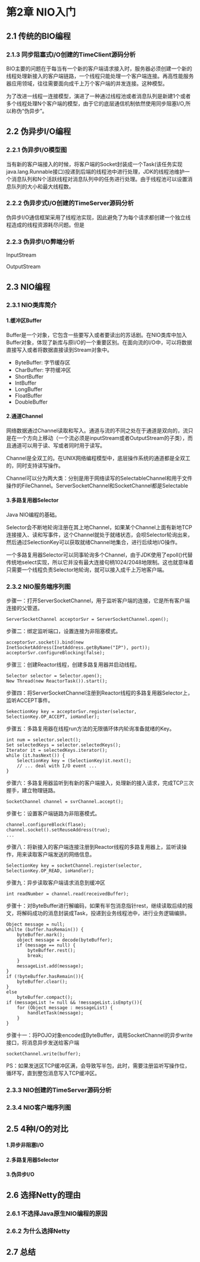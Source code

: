 # 第2章 NIO入门 #

## 2.1 传统的BIO编程 ##

### 2.1.3 同步阻塞式I/O创建的TimeClient源码分析 ###

BIO主要的问题在于每当有一个新的客户端请求接入时，服务器必须创建一个新的线程处理新接入的客户端链路，一个线程只能处理一个客户端连接。再高性能服务器应用领域，往往需要面向成千上万个客户端的并发连接。这种模型。

为了改进一线程一连接模型，演进了一种通过线程池或者消息队列是新建1个或者多个线程处理N个客户端的模型，由于它的底层通信机制依然使用同步阻塞I/O,所以称伪“伪异步”。

## 2.2 伪异步I/O编程 ##

### 2.2.1 伪异步I/O模型图 ###

当有新的客户端接入的时候，将客户端的Socket封装成一个Task(该任务实现java.lang.Runnable接口)投递到后端的线程池中进行处理，JDK的线程池维护一个消息队列和N个活跃线程对消息队列中的任务进行处理。由于线程池可以设置消息队列的大小和最大线程数。

### 2.2.2 伪异步式I/O创建的TimeServer源码分析 ###

伪异步I/O通信框架采用了线程池实现，因此避免了为每个请求都创建一个独立线程造成的线程资源耗尽问题。但是


### 2.2.3 伪异步I/O弊端分析 ###

InputStream

OutputStream

## 2.3 NIO编程 ##

### 2.3.1 NIO类库简介 ###

#### 1.缓冲区Buffer ####
Buffer是一个对象，它包含一些要写入或者要读出的苏话剧。在NIO类库中加入Buffer对象，体现了新库与原I/O的一个重要区别。在面向流的I/O中，可以将数据直接写入或者将数据直接读到Stream对象中。

* ByteBuffer: 字节缓存区
* CharBuffer: 字符缓冲区
* ShortBuffer
* IntBuffer
* LongBuffer
* FloatBuffer
* DoubleBuffer

#### 2.通道Channel ####
网络数据通过Channel读取和写入。通道与流的不同之处在于通道是双向的，流只是在一个方向上移动（一个流必须是inputStream或者OutputStream的子类），而且通道可以用于读、写或者同时用于读写。

Channel是全双工的。在UNIX网络编程模型中，底层操作系统的通道都是全双工的，同时支持读写操作。

Channel可以分为两大类：分别是用于网络读写的SelectableChannel和用于文件操作的FileChannel。ServerSocketChannel和SocketChannel都是Selectable

#### 3.多路复用器Selector ####
Java NIO编程的基础。

Selector会不断地轮询注册在其上地Channel，如果某个Channel上面有新地TCP连接接入、读和写事件，这个Channel就处于就绪状态，会呗Selector轮询出来，然后通过SelectionKey可以获取就绪Channel地集合，进行后续地I/O操作。

一个多路复用器Selector可以同事轮询多个Channel，由于JDK使用了epoll()代替传统地select实现，所以它并没有最大连接句柄1024/2048地限制。这也就意味着只需要一个线程负责Selector地轮询，就可以接入成千上万地客户端。

### 2.3.2 NIO服务端序列图 ###

步骤一：打开ServerSocketChannel，用于监听客户端的连接，它是所有客户端连接的父管道。

	ServerSocketChannel acceptorSvr = ServerSocketChannel.open();

步骤二：绑定监听端口，设置连接为非阻塞模式。
	
	acceptorSvr.socket().bind(new InetSocketAddress(InetAddress.getByName("IP"), port));
	acceptorSvr.configureBlocking(false);

步骤三：创建Reactor线程，创建多路复用器并启动线程。

	Selector selector = Selector.open();
	New Thread(new ReactorTask()).start();

步骤四：将ServerSocketChannel注册到Reactor线程的多路复用器Selector上，监听ACCEPT事件。

	SekectionKey key = acceptorSvr.register(selector, SelectionKey.OP_ACCEPT, ioHandler);

步骤五：多路复用器在线程run方法的无限循环体内轮询准备就绪的Key。

	int num = selector.select();
	Set selectedKeys = selector.selectedKeys();
	Iterator it = selectedKeys.iterator();
	while (it.hasNext()) {
		SelectionKey key = (SelectionKey)it.next();
		// ... deal with I/O event ...
	}

步骤六：多路复用器监听到有新的客户端接入，处理新的接入请求，完成TCP三次握手，建立物理链路。
	
	SocketChannel channel = svrChannel.accept();
步骤七：设置客户端链路为非阻塞模式。

	channel.configureBlock(flase);
	channel.socket().setReuseAddress(true);
	...
步骤八：将新接入的客户端连接注册到Reactor线程的多路复用器上，监听读操作，用来读取客户端发送的网络信息。

	SelectionKey key = socketChannel.register(selector, SelectionKey.OP_READ, ioHandler);

步骤九：异步读取客户端请求消息到缓冲区

	int readNumber = channel.read(receivedBuffer);
步骤十：对ByteBuffer进行解编码，如果有半包消息指针rest，继续读取后续的报文，将解码成功的消息封装成Task，投递到业务线程池中，进行业务逻辑编排。

	Object message = null;
	whilte (buffer.hasRemain()) {
		byteBuffer.mark();
		object message = decode(byteBuffer);
		if (message == null) {
			byteBuffer.rest();
			break;
		}
		messageList.add(message);
	}
	if (!byteBuffer.hasRemain()){
		byteBuffer.clear();
	}
	else 
		byteBuffer.compact();
	if (messageList != null && !messageList.isEmpty()){
		for (Object message : messageList) {
			handletTask(message);
		}
	}
步骤十一：将POJO对象encode成ByteBuffer，调用SocketChannel的异步write接口，将消息异步发送给客户端

	socketChannel.write(buffer);

PS：如果发送区TCP缓冲区满，会导致写半包，此时，需要注册监听写操作位，循环写，直到整包消息写入TCP缓冲区。
### 2.3.3 NIO创建的TimeServer源码分析 ###

### 2.3.4 NIO客户端序列图 ###

## 2.5 4种I/O的对比 ##

#### 1.异步非阻塞I/O ####

#### 2.多路复用器Selector ####

#### 3.伪异步I/O ####

## 2.6 选择Netty的理由 ##

### 2.6.1 不选择Java原生NIO编程的原因 ###

### 2.6.2 为什么选择Netty ###

## 2.7 总结 ##





